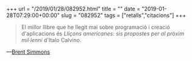 +++
url = "/2019/01/28/082952.html"
title = ""
date = "2019-01-28T07:29:00+00:00"
slug = "082952"
tags = ["retalls","citacions"]
+++

> El millor llibre que he llegit mai sobre programació i creació d'aplicacions és *Lliçons americanes: sis propostes per al pròxim mil·lenni* d'Italo Calvino.

—[Brent Simmons](http://inessential.com/2019/01/27/the_best_book_ive_ever_read_on_programmi)

